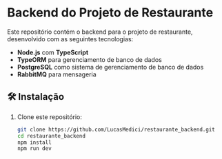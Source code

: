 # Backend do Projeto de Restaurante

Este repositório contém o backend para o projeto de restaurante, desenvolvido com as seguintes tecnologias:

- **Node.js** com **TypeScript**
- **TypeORM** para gerenciamento de banco de dados
- **PostgreSQL** como sistema de gerenciamento de banco de dados
- **RabbitMQ** para mensageria

## 🛠️ Instalação

1. Clone este repositório:

   ```bash
   git clone https://github.com/LucasMedici/restaurante_backend.git
   cd restaurante_backend
   npm install
   npm run dev
